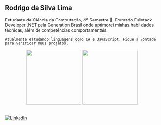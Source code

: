 
 ## Rodrigo da Silva Lima
 Estudante de Ciência da Computação, 4º Semestre 👋.
 Formado Fullstack Developer .NET pela Generation Brasil  onde aprimorei minhas habilidades técnicas, além de competências comportamentais. 

    Atualmente estudando linguagens como C# e JavaScript. Fique a vontade para verificar meus projetos. 
<div align="center">
  <a href="https://github.com/rodrigox*/">
  <img height="180em" src="https://github-readme-stats.vercel.app/api?username=rodrigox98&show_icons=true&theme=ocean_dark&include_all_commits=true&count_private=true"/>
  <img height="180em" src="https://github-readme-stats.vercel.app/api/top-langs/?username=rodrigox98&layout=compact&langs_count=7&theme=ocean_dark"/>
</div>
  <br/>
  
<a href="https://www.linkedin.com/in/rodrigo-da-silva-lima-933b52214/" target="_blank">![LinkedIn](https://img.shields.io/badge/linkedin-%230077B5.svg?style=for-the-badge&logo=linkedin&logoColor=white)</a>
<!--
**rodrigox98/rodrigox98** is a ✨ _special_ ✨ repository because its `README.md` (this file) appears on your GitHub profile.

Here are some ideas to get you started:

- 🔭 I’m currently working on ...
- 🌱 I’m currently learning ...
- 👯 I’m looking to collaborate on ...
- 🤔 I’m looking for help with ...
- 💬 Ask me about ...
- 📫 How to reach me: ...
- 😄 Pronouns: ...
- ⚡ Fun fact: ...
-->
